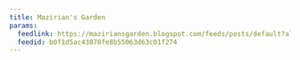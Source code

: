 ```yaml
---
title: Mazirian's Garden
params:
  feedlink: https://maziriansgarden.blogspot.com/feeds/posts/default?alt=rss
  feedid: b0f1d5ac43070fe8b55063d63c01f274
---
```

